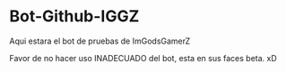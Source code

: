 # Bot-Github-IGGZ
Aqui estara el bot de pruebas de ImGodsGamerZ

Favor de no hacer uso INADECUADO del bot, esta en sus faces beta.
xD
